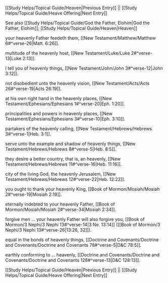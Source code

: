 [[Study Helps/Topical Guide/Heaven|Previous Entry]]  ||  [[Study Helps/Topical Guide/Heave Offering|Next Entry]]

 See also [[Study Helps/Topical Guide/God the Father, Elohim|God the Father, Elohim]]; [[Study Helps/Topical Guide/Heaven|Heaven]]

 your heavenly Father feedeth them, [[New Testament/Matthew/Matthew 6#^verse-26|Matt. 6:26]].

 multitude of the heavenly host, [[New Testament/Luke/Luke 2#^verse-13|Luke 2:13]].

 I tell you of heavenly things, [[New Testament/John/John 3#^verse-12|John 3:12]].

 not disobedient unto the heavenly vision, [[New Testament/Acts/Acts 26#^verse-19|Acts 26:19]].

 at his own right hand in the heavenly places, [[New Testament/Ephesians/Ephesians 1#^verse-20|Eph. 1:20]].

 principalities and powers in heavenly places, [[New Testament/Ephesians/Ephesians 3#^verse-10|Eph. 3:10]].

 partakers of the heavenly calling, [[New Testament/Hebrews/Hebrews 3#^verse-1|Heb. 3:1]].

 serve unto the example and shadow of heavenly things, [[New Testament/Hebrews/Hebrews 8#^verse-5|Heb. 8:5]].

 they desire a better country, that is, an heavenly, [[New Testament/Hebrews/Hebrews 11#^verse-16|Heb. 11:16]].

 city of the living God, the heavenly Jerusalem, [[New Testament/Hebrews/Hebrews 12#^verse-22|Heb. 12:22]].

 you ought to thank your heavenly King, [[Book of Mormon/Mosiah/Mosiah 2#^verse-19|Mosiah 2:19]].

 eternally indebted to your heavenly Father, [[Book of Mormon/Mosiah/Mosiah 2#^verse-34|Mosiah 2:34]].

 forgive men ... your heavenly Father will also forgive you, [[Book of Mormon/3 Nephi/3 Nephi 13#^verse-14|3 Ne. 13:14]] ([[Book of Mormon/3 Nephi/3 Nephi 13#^verse-26|13:26, 32]]).

 equal in the bonds of heavenly things, [[Doctrine and Covenants/Doctrine and Covenants/Doctrine and Covenants 78#^verse-5|D&C 78:5]].

 earthly conforming to ... heavenly, [[Doctrine and Covenants/Doctrine and Covenants/Doctrine and Covenants 128#^verse-13|D&C 128:13]].

[[Study Helps/Topical Guide/Heaven|Previous Entry]]  ||  [[Study Helps/Topical Guide/Heave Offering|Next Entry]]